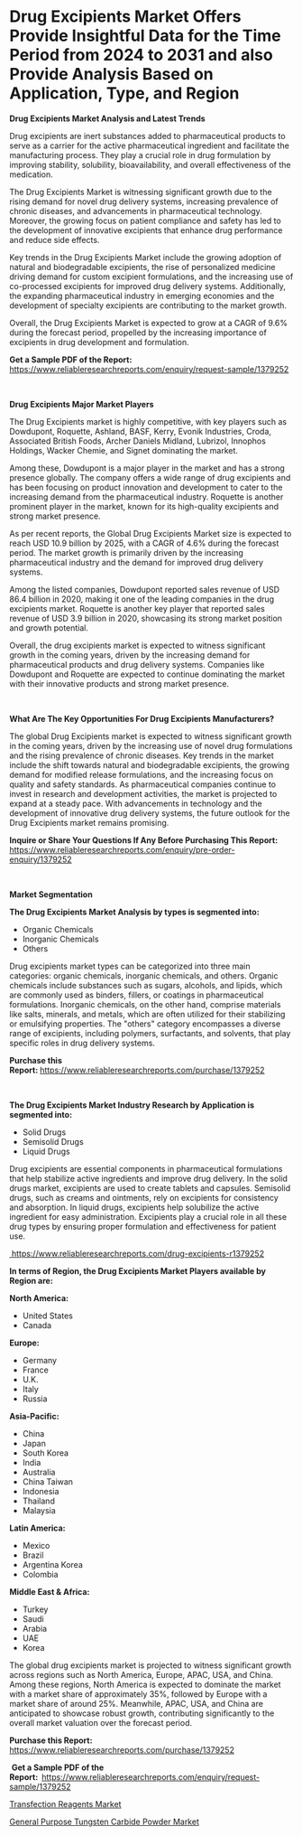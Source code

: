 <p><h1>Drug Excipients Market Offers Provide Insightful Data for the Time Period from 2024 to 2031 and also Provide Analysis Based on Application, Type, and Region</h1></p><p><strong>Drug Excipients Market Analysis and Latest Trends</strong></p>
<p><p>Drug excipients are inert substances added to pharmaceutical products to serve as a carrier for the active pharmaceutical ingredient and facilitate the manufacturing process. They play a crucial role in drug formulation by improving stability, solubility, bioavailability, and overall effectiveness of the medication.</p><p>The Drug Excipients Market is witnessing significant growth due to the rising demand for novel drug delivery systems, increasing prevalence of chronic diseases, and advancements in pharmaceutical technology. Moreover, the growing focus on patient compliance and safety has led to the development of innovative excipients that enhance drug performance and reduce side effects.</p><p>Key trends in the Drug Excipients Market include the growing adoption of natural and biodegradable excipients, the rise of personalized medicine driving demand for custom excipient formulations, and the increasing use of co-processed excipients for improved drug delivery systems. Additionally, the expanding pharmaceutical industry in emerging economies and the development of specialty excipients are contributing to the market growth.</p><p>Overall, the Drug Excipients Market is expected to grow at a CAGR of 9.6% during the forecast period, propelled by the increasing importance of excipients in drug development and formulation.</p></p>
<p><strong>Get a Sample PDF of the Report:&nbsp;</strong> <a href="https://www.reliableresearchreports.com/enquiry/request-sample/1379252">https://www.reliableresearchreports.com/enquiry/request-sample/1379252</a></p>
<p>&nbsp;</p>
<p><strong>Drug Excipients Major Market Players</strong></p>
<p><p>The Drug Excipients market is highly competitive, with key players such as Dowdupont, Roquette, Ashland, BASF, Kerry, Evonik Industries, Croda, Associated British Foods, Archer Daniels Midland, Lubrizol, Innophos Holdings, Wacker Chemie, and Signet dominating the market.</p><p>Among these, Dowdupont is a major player in the market and has a strong presence globally. The company offers a wide range of drug excipients and has been focusing on product innovation and development to cater to the increasing demand from the pharmaceutical industry. Roquette is another prominent player in the market, known for its high-quality excipients and strong market presence. </p><p>As per recent reports, the Global Drug Excipients Market size is expected to reach USD 10.9 billion by 2025, with a CAGR of 4.6% during the forecast period. The market growth is primarily driven by the increasing pharmaceutical industry and the demand for improved drug delivery systems.</p><p>Among the listed companies, Dowdupont reported sales revenue of USD 86.4 billion in 2020, making it one of the leading companies in the drug excipients market. Roquette is another key player that reported sales revenue of USD 3.9 billion in 2020, showcasing its strong market position and growth potential.</p><p>Overall, the drug excipients market is expected to witness significant growth in the coming years, driven by the increasing demand for pharmaceutical products and drug delivery systems. Companies like Dowdupont and Roquette are expected to continue dominating the market with their innovative products and strong market presence.</p></p>
<p>&nbsp;</p>
<p><strong>What Are The Key Opportunities For Drug Excipients Manufacturers?</strong></p>
<p><p>The global Drug Excipients market is expected to witness significant growth in the coming years, driven by the increasing use of novel drug formulations and the rising prevalence of chronic diseases. Key trends in the market include the shift towards natural and biodegradable excipients, the growing demand for modified release formulations, and the increasing focus on quality and safety standards. As pharmaceutical companies continue to invest in research and development activities, the market is projected to expand at a steady pace. With advancements in technology and the development of innovative drug delivery systems, the future outlook for the Drug Excipients market remains promising.</p></p>
<p><strong>Inquire or Share Your Questions If Any Before Purchasing This Report:</strong> <a href="https://www.reliableresearchreports.com/enquiry/pre-order-enquiry/1379252">https://www.reliableresearchreports.com/enquiry/pre-order-enquiry/1379252</a></p>
<p>&nbsp;</p>
<p><strong>Market Segmentation</strong></p>
<p><strong>The Drug Excipients Market Analysis by types is segmented into:</strong></p>
<p><ul><li>Organic Chemicals</li><li>Inorganic Chemicals</li><li>Others</li></ul></p>
<p><p>Drug excipients market types can be categorized into three main categories: organic chemicals, inorganic chemicals, and others. Organic chemicals include substances such as sugars, alcohols, and lipids, which are commonly used as binders, fillers, or coatings in pharmaceutical formulations. Inorganic chemicals, on the other hand, comprise materials like salts, minerals, and metals, which are often utilized for their stabilizing or emulsifying properties. The "others" category encompasses a diverse range of excipients, including polymers, surfactants, and solvents, that play specific roles in drug delivery systems.</p></p>
<p><strong>Purchase this Report:&nbsp;</strong><a href="https://www.reliableresearchreports.com/purchase/1379252">https://www.reliableresearchreports.com/purchase/1379252</a></p>
<p>&nbsp;</p>
<p><strong>The Drug Excipients Market Industry Research by Application is segmented into:</strong></p>
<p><ul><li>Solid Drugs</li><li>Semisolid Drugs</li><li>Liquid Drugs</li></ul></p>
<p><p>Drug excipients are essential components in pharmaceutical formulations that help stabilize active ingredients and improve drug delivery. In the solid drugs market, excipients are used to create tablets and capsules. Semisolid drugs, such as creams and ointments, rely on excipients for consistency and absorption. In liquid drugs, excipients help solubilize the active ingredient for easy administration. Excipients play a crucial role in all these drug types by ensuring proper formulation and effectiveness for patient use.</p></p>
<p><a href="https://www.reliableresearchreports.com/drug-excipients-r1379252">&nbsp;https://www.reliableresearchreports.com/drug-excipients-r1379252</a></p>
<p><strong>In terms of Region, the Drug Excipients Market Players available by Region are:</strong></p>
<p>
    <p> <strong> North America: </strong>
        <ul>
            <li>United States</li>
            <li>Canada</li>
        </ul>
        </p> 
    <p> <strong> Europe: </strong>
        <ul>
            <li>Germany</li>
            <li>France</li>
            <li>U.K.</li>
            <li>Italy</li>
            <li>Russia</li>
        </ul>
        </p> 
    <p> <strong> Asia-Pacific: </strong>
        <ul>
            <li>China</li>
            <li>Japan</li>
            <li>South Korea</li>
            <li>India</li>
            <li>Australia</li>
            <li>China Taiwan</li>
            <li>Indonesia</li>
            <li>Thailand</li>
            <li>Malaysia</li>
        </ul>
        </p> 
    <p> <strong> Latin America: </strong>
        <ul>
            <li>Mexico</li>
            <li>Brazil</li>
            <li>Argentina Korea</li>
            <li>Colombia</li>
        </ul>
        </p> 
    <p> <strong> Middle East & Africa: </strong>
        <ul>
            <li>Turkey</li>
            <li>Saudi</li>
            <li>Arabia</li>
            <li>UAE</li>
            <li>Korea</li>
        </ul>
    </p>
    </p>
<p><p>The global drug excipients market is projected to witness significant growth across regions such as North America, Europe, APAC, USA, and China. Among these regions, North America is expected to dominate the market with a market share of approximately 35%, followed by Europe with a market share of around 25%. Meanwhile, APAC, USA, and China are anticipated to showcase robust growth, contributing significantly to the overall market valuation over the forecast period.</p></p>
<p><strong>Purchase this Report: </strong><a href="https://www.reliableresearchreports.com/purchase/1379252">https://www.reliableresearchreports.com/purchase/1379252</a></p>
<p>&nbsp;<strong>Get a Sample PDF of the Report:&nbsp;&nbsp;</strong><a href="https://www.reliableresearchreports.com/enquiry/request-sample/1379252">https://www.reliableresearchreports.com/enquiry/request-sample/1379252</a></p>
<p><strong></strong></p>
<p><p><a href="https://github.com/JameTravis/Market-Research-Report-List-5/blob/main/transfection-reagents-market.md">Transfection Reagents Market</a></p><p><a href="https://issuu.com/reportprime-2/docs/general-purpose-tungsten-carbide-powder-market-siz">General Purpose Tungsten Carbide Powder Market</a></p></p>